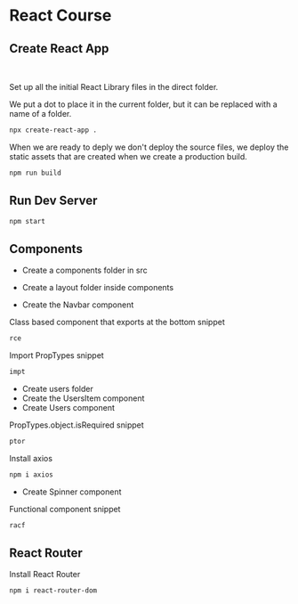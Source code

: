 # React Course

## Create React App

<br>

Set up all the initial React Library files in the direct folder.

We put a dot to place it in the current folder, but it can be replaced with a name of a folder.

```zsh
npx create-react-app .
```

When we are ready to deply we don't deploy the source files, we deploy the static assets that are created when we create a production build.

```zsh
npm run build
```

## Run Dev Server

```zsh
npm start
```

## Components

- Create a components folder in src
- Create a layout folder inside components

- Create the Navbar component

Class based component that exports at the bottom snippet

```zsh
rce
```

Import PropTypes snippet

```zsh
impt
```

- Create users folder
- Create the UsersItem component
- Create Users component

PropTypes.object.isRequired snippet

```zsh
ptor
```

Install axios

```zsh
npm i axios
```

- Create Spinner component

Functional component snippet

```zsh
racf
```

## React Router

Install React Router

```zsh
npm i react-router-dom
```
